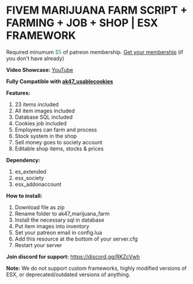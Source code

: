 <h1>FIVEM MARIJUANA FARM SCRIPT + FARMING + JOB + SHOP | ESX FRAMEWORK</h1>
<p>Required minumum <span style="color: #339966;">$5</span> of patreon membership. <a href="https://patreon.com/menanak47" target="_blank">Get your membership</a> (if you don't have already)</p>
<p><strong>Video Showcase:</strong> <a href="https://youtu.be/N8I6RAQOjOE">YouTube</a></p>
<p><strong>Fully Compatible with <a href="https://youtu.be/wYYNvJWidDE" target="_blank">ak47_usablecookies</a></strong></p>
<p><strong>Features: </strong></p>
<ol>
<li>23 items included</li>
<li>All item images included</li>
<li>Database SQL included</li>
<li>Cookies job included</li>
<li>Employees can farm and process</li>
<li>Stock system in the shop</li>
<li>Sell money goes to society account</li>
<li>Editable shop items, stocks &amp; prices</li>
</ol>
<p><strong>Dependency: </strong></p>
<ol>
<li>es_extended</li>
<li>esx_society</li>
<li>esx_addonaccount</li>
</ol>
<p><strong>How to install:</strong></p>
<ol>
<li>Download file as zip</li>
<li>Rename folder to ak47_marijuana_farm</li>
<li>Install the necessary sql in database</li>
<li>Put item images into inventory</li>
<li>Set your patreon email in config.lua</li>
<li>Add this resource at the bottom of your server.cfg</li>
<li>Restart your server</li>
</ol>
<p><strong>Join discord for support:</strong> <a href="https://discord.gg/RKZcVwh">https://discord.gg/RKZcVwh</a></p>
<p><strong>Note:</strong> We do not support custom frameworks, highly modified versions of ESX, or deprecated/outdated versions of anything.</p>
